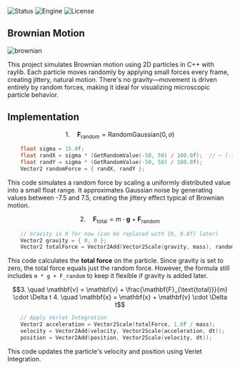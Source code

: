 ![Status](https://badgen.net/badge/Status/Experiment/orange?icon=github)
![Engine](https://badgen.net/badge/Engine/Raylib/blue)
![License](https://badgen.net/badge/license/MIT/green)

## **Brownian Motion**
![brownian](https://github.com/user-attachments/assets/e1ea43fd-0d4c-464c-8200-1a6b86bf6f10)

This project simulates Brownian motion using 2D particles in C++ with raylib. Each particle moves randomly by applying small forces every frame, creating jittery, natural motion. There's no gravity—movement is driven entirely by random forces, making it ideal for visualizing microscopic particle behavior.

## **Implementation**

```math
1. \quad \mathbf{F}_{\text{random}} = \text{RandomGaussian}(0, \sigma)
```
```c++
    float sigma = 15.0f;
    float randX = sigma * (GetRandomValue(-50, 50) / 100.0f);  // ~ [-7.5, 7.5]
    float randY = sigma * (GetRandomValue(-50, 50) / 100.0f);
    Vector2 randomForce = { randX, randY };
```
This code simulates a random force by scaling a uniformly distributed value into a small float range. It approximates Gaussian noise by generating values between -7.5 and 7.5, creating the jittery effect typical of Brownian motion.

```math
2. \quad \mathbf{F}_{\text{total}} = m \cdot \mathbf{g} + \mathbf{F}_{\text{random}}
```
```c++
    // Gravity is 0 for now (can be replaced with {0, 9.8f} later)
    Vector2 gravity = { 0, 0 };
    Vector2 totalForce = Vector2Add(Vector2Scale(gravity, mass), randomForce);
```
This code calculates the **total force** on the particle.
Since gravity is set to zero, the total force equals just the random force. However, the formula still includes `m * g + F_random` to keep it flexible if gravity is added later.

```math
3. \quad \mathbf{v} = \mathbf{v} + \frac{\mathbf{F}_{\text{total}}}{m} \cdot \Delta t

4. \quad \mathbf{x} = \mathbf{x} + \mathbf{v} \cdot \Delta t
```
```c++
    // Apply Verlet Integration
    Vector2 acceleration = Vector2Scale(totalForce, 1.0f / mass);
    velocity = Vector2Add(velocity, Vector2Scale(acceleration, dt));
    position = Vector2Add(position, Vector2Scale(velocity, dt));
```
This code updates the particle's velocity and position using Verlet Integration.

